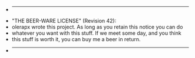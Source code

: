  * -----------------------------------------------------------------------------
 * "THE BEER-WARE LICENSE" (Revision 42):
 * olerapx wrote this project.  As long as you retain this notice you can do
 * whatever you want with this stuff. If we meet some day, and you think
 * this stuff is worth it, you can buy me a beer in return.
 * -----------------------------------------------------------------------------
 
